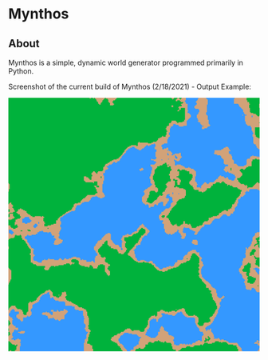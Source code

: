 # Mynthos

## About

Mynthos is a simple, dynamic world generator programmed primarily in Python.

Screenshot of the current build of Mynthos (2/18/2021) - Output Example:

![Example](https://github.com/Wolfed9902/Mynthos/blob/main/assets/img/example.png)
